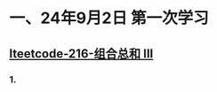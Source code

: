 # 一、24年9月2日 第一次学习
## [lteetcode-216-组合总和 III](https://leetcode.cn/problems/combination-sum-iii/description/)

### 1.




